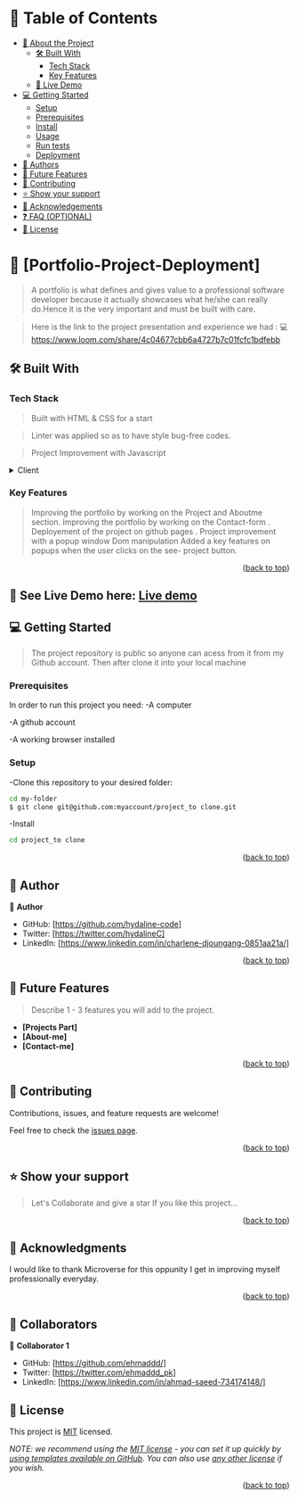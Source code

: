 <a name="readme-top"></a>

<!-- TABLE OF CONTENTS -->

# 📗 Table of Contents
- [📖 About the Project](#about-project)
  - [🛠 Built With](#built-with)
    - [Tech Stack](#tech-stack)
    - [Key Features](#key-features)
  - [🚀 Live Demo](#live-demo)
- [💻 Getting Started](#getting-started)
  - [Setup](#setup)
  - [Prerequisites](#prerequisites)
  - [Install](#install)
  - [Usage](#usage)
  - [Run tests](#run-tests)
  - [Deployment](#triangular_flag_on_post-deployment)
- [👥 Authors](#authors)
- [🔭 Future Features](#future-features)
- [🤝 Contributing](#contributing)
- [⭐️ Show your support](#support)
- [🙏 Acknowledgements](#acknowledgements)
- [❓ FAQ (OPTIONAL)](#faq)
- [📝 License](#license)


<!-- PROJECT DESCRIPTION -->

# 📖 [Portfolio-Project-Deployment] <a name="about-project"></a>

> A portfolio is what defines and gives value to a professional software developer because it actually showcases what he/she can really do.Hence it is the very important and must be built with care.

> Here is the link to the project presentation and experience we had :
💻https://www.loom.com/share/4c04677cbb6a4727b7c01fcfc1bdfebb

## 🛠 Built With <a name="HTML & CSS"></a>

### Tech Stack <a name="tech-stack"></a>

> Built with HTML & CSS for a start

> Linter was applied so as to have style bug-free codes.

> Project Improvement with Javascript 

<details>
  <summary>Client</summary>
  <ul>
    <li>Linter</li>
     <li>EsLint</li>
  </ul>
</details>

<!-- Features -->

### Key Features <a name="key-features"></a>

> Improving the portfolio by working on the Project and Aboutme section.
> Improving the portfolio by working on the  Contact-form .
>Deployement of the project on github pages .
> Project improvement with a popup window
>Dom manipulation
> Added a key features on popups when the user clicks on the see- project button.
<p align="right">(<a href="#readme-top">back to top</a>)</p>
  
  <!------SEE LIVE DEMO ----->

  ## 🚀 See Live Demo here: [ Live demo ](https://hydaline-code.github.io/Portfolio_Project/)



<!-- GETTING STARTED -->

## 💻 Getting Started <a name="getting-started"></a>

> The project repository is public so anyone can acess from it from my Github account.
Then after clone it into your local machine

### Prerequisites

In order to run this project you need:
-A computer

-A github account 

-A working browser installed

### Setup
-Clone this repository to your desired folder:

   ```sh
  cd my-folder
$ git clone git@github.com:myaccount/project_to clone.git
```
-Install 

   ```sh
  cd project_to clone
  
 ```

<p align="right">(<a href="#readme-top">back to top</a>)</p>

<!-- AUTHORS -->

## 👥 Author <a name="authors"></a>

👤 **Author**

- GitHub: [https://github.com/hydaline-code]
- Twitter: [https://twitter.com/hydalineC]
- LinkedIn: [https://www.linkedin.com/in/charlene-djoungang-0851aa21a/]

<p align="right">(<a href="#readme-top">back to top</a>)</p>

<!-- FUTURE FEATURES -->

## 🔭 Future Features <a name="future-features"></a>

> Describe 1 - 3 features you will add to the project.

- **[Projects Part]**
- **[About-me]**
- **[Contact-me]**


<p align="right">(<a href="#readme-top">back to top</a>)</p>

<!-- CONTRIBUTING -->
## 🤝 Contributing <a name="contributing"></a>

Contributions, issues, and feature requests are welcome!

Feel free to check the [issues page](../../issues/).

<p align="right">(<a href="#readme-top">back to top</a>)</p>

<!-- SUPPORT -->
## ⭐️ Show your support <a name="support"></a>

> Let's Collaborate and give a star
      If you like this project...

<p align="right">(<a href="#readme-top">back to top</a>)</p>

<!-- ACKNOWLEDGEMENTS -->

## 🙏 Acknowledgments <a name="acknowledgements"></a>

I would like to thank Microverse for this oppunity I get in improving myself professionally everyday.

<p align="right">(<a href="#readme-top">back to top</a>)</p>

<!-- COLLABORATORS -->

## 👥 Collaborators <a name="collaborators"></a>

👤 **Collaborator 1**

- GitHub: [https://github.com/ehmaddd/]
- Twitter: [https://twitter.com/ehmaddd_pk]
- LinkedIn: [https://www.linkedin.com/in/ahmad-saeed-734174148/]


<!-- LICENSE -->

## 📝 License <a name="license"></a>

This project is [MIT](./LICENSE) licensed.

_NOTE: we recommend using the [MIT license](https://choosealicense.com/licenses/mit/) - you can set it up quickly by [using templates available on GitHub](https://docs.github.com/en/communities/setting-up-your-project-for-healthy-contributions/adding-a-license-to-a-repository). You can also use [any other license](https://choosealicense.com/licenses/) if you wish._

<p align="right">(<a href="#readme-top">back to top</a>)</p>
